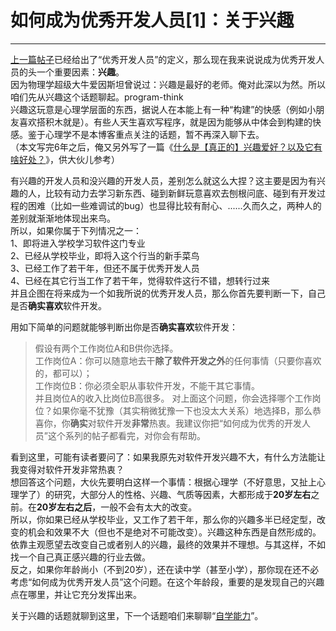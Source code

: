 # 如何成为优秀开发人员[1]：关于兴趣 

-----

 [上一篇帖子](https://program-think.blogspot.com/2009/01/0.html)已经给出了“优秀开发人员”的定义，那么现在我来说说成为优秀开发人员的头一个重要因素：**兴趣**。  
 因为物理学超级大牛爱因斯坦曾说过：兴趣是最好的老师。俺对此深以为然。所以咱们先从兴趣这个话题聊起。program-think  
 兴趣这玩意是心理学层面的东西，据说人在本能上有一种“构建”的快感（例如小朋友喜欢搭积木就是）。有些人天生喜欢写程序，就是因为能够从中体会到构建的快感。鉴于心理学不是本博客重点关注的话题，暂不再深入聊下去。  
 （本文写完6年之后，俺又另外写了一篇《[什么是【真正的】兴趣爱好？以及它有啥好处？](https://program-think.blogspot.com/2015/12/Hobbies-and-Interests.html)》，供大伙儿参考）  
   
 有兴趣的开发人员和没兴趣的开发人员，差别怎么就这么大捏？这主要是因为有兴趣的人，比较有动力去学习新东西、碰到新鲜玩意喜欢去刨根问底、碰到有开发过程的困难（比如一些难调试的bug）也显得比较有耐心、......久而久之，两种人的差别就渐渐地体现出来鸟。  
 所以，如果你属于下列情况之一：  
 1、即将进入学校学习软件这门专业  
 2、已经从学校毕业，即将入这个行当的新手菜鸟  
 3、已经工作了若干年，但还不属于优秀开发人员  
 4、已经在其它行当工作了若干年，觉得软件这行不错，想转行过来  
 并且企图在将来成为一个如我所说的优秀开发人员，那么你首先要判断一下，自己是否**确实喜欢**软件开发。  
   
 用如下简单的问题就能够判断出你是否**确实喜欢**软件开发：  
 
> 假设有两个工作岗位A和B供你选择。  
>  工作岗位A：你可以随意地去干**除了软件开发之外**的任何事情（只要你喜欢的，都可以）；  
>  工作岗位B：你必须全职从事软件开发，不能干其它事情。  
>  并且岗位A的收入比岗位B高很多。 对上面这个问题，你会选择哪个工作岗位？如果你毫不犹豫（其实稍微犹豫一下也没太大关系）地选择B，那么恭喜你，你**确实**对软件开发**非常**热衷。我建议你把“如何成为优秀的开发人员”这个系列的帖子都看完，对你会有帮助。  
   
 看到这里，可能有读者要问了：如果我原先对软件开发兴趣不大，有什么方法能让我变得对软件开发非常热衷？  
 想回答这个问题，大伙先要明白这样一个事情：根据心理学（不好意思，又扯上心理学了）的研究，大部分人的性格、兴趣、气质等因素，大都形成于**20岁左右**之前。在**20岁左右之后**，一般不会有太大的改变。  
 所以，你如果已经从学校毕业，又工作了若干年，那么你的兴趣多半已经定型，改变的机会和效果不大（但也不是绝对不可能改变）。兴趣这种东西是自然形成的。依靠主观愿望去改变自己或者别人的兴趣，最终的效果并不理想。与其这样，不如找一个自己真正感兴趣的行业去做。  
 反之，如果你年龄尚小（不到20岁），还在读中学（甚至小学），那你现在还不必考虑“如何成为优秀开发人员”这个问题。在这个年龄段，重要的是发现自己的兴趣点在哪里，并让它充分发挥出来。  
   
 关于兴趣的话题就聊到这里，下一个话题咱们来聊聊“[自学能力](https://program-think.blogspot.com/2009/01/2.html)”。 